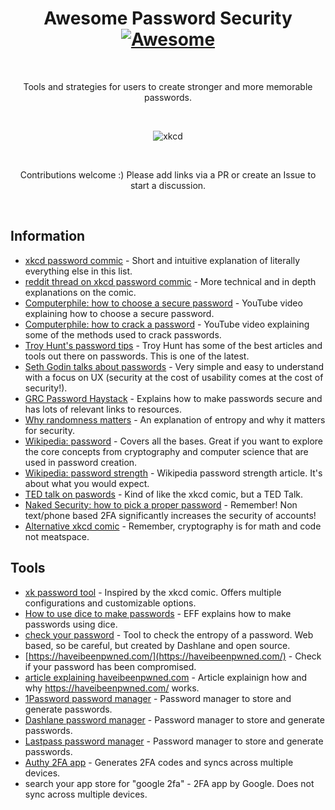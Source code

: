 <h1 align='center'>
  Awesome Password Security <a href='https://awesome.re'><img src='https://awesome.re/badge.svg' alt='Awesome' /></a>
</h1>
<br>
<p align='center'>
  Tools and strategies for users to create stronger and more memorable passwords.
</p>
<br>
<p align='center'>
  <img src='https://imgs.xkcd.com/comics/password_strength.png' alt='xkcd' />
</p>
<br>
<p align='center'>
  Contributions welcome :) Please add links via a PR or create an Issue to start a discussion.
</p>
<br>

## Information
* [xkcd password commic](https://www.xkcd.com/936/) - Short and intuitive explanation of literally everything else in this list.
* [reddit thread on xkcd password commic](https://www.reddit.com/r/askscience/comments/wmzrz/is_xkcd_right_about_password_strength/) - More technical and in depth explanations on the comic. 
* [Computerphile: how to choose a secure password](https://www.youtube.com/watch?v=3NjQ9b3pgIg) - YouTube video explaining how to choose a secure password.
* [Computerphile: how to crack a password](https://www.youtube.com/watch?v=7U-RbOKanYs) - YouTube video explaining some of the methods used to crack passwords.
* [Troy Hunt's password tips](https://www.troyhunt.com/passwords-evolved-authentication-guidance-for-the-modern-era/) - Troy Hunt has some of the best articles and tools out there on passwords. This is one of the latest. 
* [Seth Godin talks about passwords](https://seths.blog/2018/10/letters-and-numbers/) - Very simple and easy to understand with a focus on UX (security at the cost of usability comes at the cost of security!).
* [GRC Password Haystack](https://www.grc.com/haystack.htm) - Explains how to make passwords secure and has lots of relevant links to resources.
* [Why randomness matters](https://blog.cloudflare.com/why-randomness-matters/) - An explanation of entropy and why it matters for security.
* [Wikipedia: password](https://en.wikipedia.org/wiki/Password) - Covers all the bases. Great if you want to explore the core concepts from cryptography and computer science that are used in password creation.  
* [Wikipedia: password strength](https://en.wikipedia.org/wiki/Password_strength) - Wikipedia password strength article. It's about what you would expect.
* [TED talk on paswords](https://www.ted.com/talks/lorrie_faith_cranor_what_s_wrong_with_your_pa_w0rd) - Kind of like the xkcd comic, but a TED Talk.
* [Naked Security: how to pick a proper password](https://nakedsecurity.sophos.com/2014/10/01/how-to-pick-a-proper-password/) - Remember! Non text/phone based 2FA significantly increases the security of accounts!  
* [Alternative xkcd comic](https://xkcd.com/538/) - Remember, cryptography is for math and code not meatspace. 

## Tools
* [xk password tool](https://xkpasswd.net/s/) - Inspired by the xkcd comic. Offers multiple configurations and customizable options.
* [How to use dice to make passwords](https://sec.eff.org/blog/how-to-roll-a-strong-password-with-20-sided-dice-and-fandom-inspired-wordlists) - EFF explains how to make passwords using dice.
* [check your password](https://howsecureismypassword.net/) - Tool to check the entropy of a password. Web based, so be careful, but created by Dashlane and open source.
* [https://haveibeenpwned.com/](https://haveibeenpwned.com/) - Check if your password has been compromised.
* [article explaining haveibeenpwned.com](https://www.troyhunt.com/ive-just-launched-pwned-passwords-version-2/) - Article explainign how and why https://haveibeenpwned.com/ works. 
* [1Password password manager](https://1password.com/) - Password manager to store and generate passwords.
* [Dashlane password manager](https://www.dashlane.com) - Password manager to store and generate passwords. 
* [Lastpass password manager](https://www.lastpass.com/) - Password manager to store and generate passwords.
* [Authy 2FA app](https://authy.com/) - Generates 2FA codes and syncs across multiple devices.
* search your app store for "google 2fa" - 2FA app by Google. Does not sync across multiple devices.
